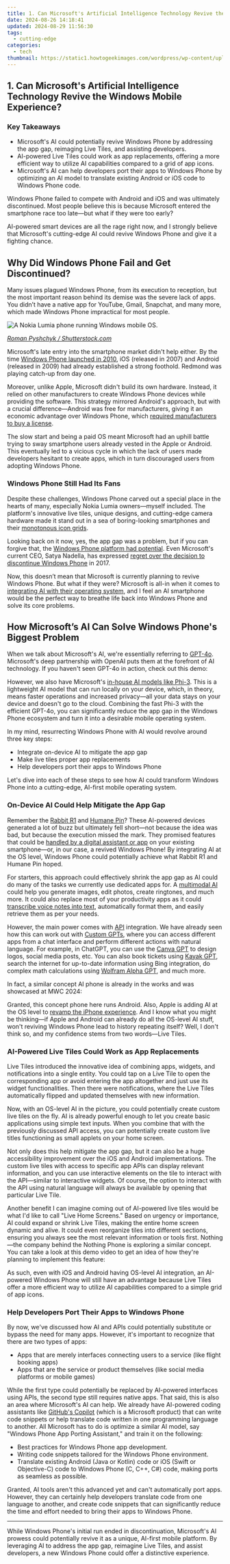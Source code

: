 ```yaml
---
title: 1. Can Microsoft's Artificial Intelligence Technology Revive the Windows Mobile Experience?
date: 2024-08-26 14:18:41
updated: 2024-08-29 11:56:30
tags:
  - cutting-edge
categories:
  - tech
thumbnail: https://static1.howtogeekimages.com/wordpress/wp-content/uploads/2024/07/a-phone-on-a-surface-featuring-windows-phone-os.jpg
---
```


## 1. Can Microsoft's Artificial Intelligence Technology Revive the Windows Mobile Experience?

### Key Takeaways

* Microsoft's AI could potentially revive Windows Phone by addressing the app gap, reimaging Live Tiles, and assisting developers.
* AI-powered Live Tiles could work as app replacements, offering a more efficient way to utilize AI capabilities compared to a grid of app icons.
* Microsoft's AI can help developers port their apps to Windows Phone by optimizing an AI model to translate existing Android or iOS code to Windows Phone code.

 Windows Phone failed to compete with Android and iOS and was ultimately discontinued. Most people believe this is because Microsoft entered the smartphone race too late—but what if they were too early?

 AI-powered smart devices are all the rage right now, and I strongly believe that Microsoft's cutting-edge AI could revive Windows Phone and give it a fighting chance.

##  Why Did Windows Phone Fail and Get Discontinued?

 Many issues plagued Windows Phone, from its execution to reception, but the most important reason behind its demise was the severe lack of apps. You didn’t have a native app for YouTube, Gmail, Snapchat, and many more, which made Windows Phone impractical for most people.

![A Nokia Lumia phone running Windows mobile OS.](https://static1.howtogeekimages.com/wordpress/wp-content/uploads/2022/08/c924d239.png) 

_[Roman Pyshchyk / Shutterstock.com](https://www.shutterstock.com/image-photo/lviv-ukraine-apr-06-2016-microsoft-402303634)_

 Microsoft's late entry into the smartphone market didn't help either. By the time [Windows Phone launched in 2010](https://en.wikipedia.org/wiki/Windows%5FPhone#:~:text=It%20was%20first%20launched%20in%20October%202010%20with%20Windows%20Phone%207.), iOS (released in 2007) and Android (released in 2009) had already established a strong foothold. Redmond was playing catch-up from day one.

 Moreover, unlike Apple, Microsoft didn't build its own hardware. Instead, it relied on other manufacturers to create Windows Phone devices while providing the software. This strategy mirrored Android's approach, but with a crucial difference—Android was free for manufacturers, giving it an economic advantage over Windows Phone, which [required manufacturers to buy a license](http://bgr.com/general/microsoft-charges-partners-20-30-per-windows-phone-license-according-to-zte/).

 The slow start and being a paid OS meant Microsoft had an uphill battle trying to sway smartphone users already vested in the Apple or Android. This eventually led to a vicious cycle in which the lack of users made developers hesitant to create apps, which in turn discouraged users from adopting Windows Phone.

###  Windows Phone Still Had Its Fans

 Despite these challenges, Windows Phone carved out a special place in the hearts of many, especially Nokia Lumia owners—myself included. The platform's innovative live tiles, unique designs, and cutting-edge camera hardware made it stand out in a sea of boring-looking smartphones and their [monotonous icon grids](https://facebook-record-videos.techidaily.com/updated-in-2024-assessing-the-value-of-4-second-rapid-subscriptions-on-youtube/).

 Looking back on it now, yes, the app gap was a problem, but if you can forgive that, the [Windows Phone platform had potential](https://android-transfer.techidaily.com/in-2024-android-to-apple-how-to-transfer-photos-from-huawei-nova-y91-to-ipad-easily-drfone-by-drfone-transfer-from-android-transfer-from-android/). Even Microsoft's current CEO, Satya Nadella, has expressed [regret over the decision to discontinue Windows Phone](https://www.pcmag.com/news/microsoft-ceo-satya-nadellas-biggest-regret-is-ditching-windows-phone) in 2017.

 Now, this doesn’t mean that Microsoft is currently planning to revive Windows Phone. But what if they were? Microsoft is all-in when it comes to [integrating AI with their operating system](https://facebook-video-recording.techidaily.com/2024-approved-decoding-facebooks-status-vids-download-process-explained/), and I feel an AI smartphone would be the perfect way to breathe life back into Windows Phone and solve its core problems.

##  How Microsoft’s AI Can Solve Windows Phone's Biggest Problem

 When we talk about Microsoft's AI, we're essentially referring to [GPT-4o](https://some-approaches.techidaily.com/unlock-your-creative-potential-with-the-premier-free-software-lineup-on-mac-for-2024/). Microsoft's deep partnership with OpenAI puts them at the forefront of AI technology. If you haven't seen GPT-4o in action, check out this demo:

 However, we also have Microsoft's [in-house AI models like Phi-3](https://www.theverge.com/2024/4/23/24137534/microsoft-phi-3-launch-small-ai-language-model). This is a lightweight AI model that can run locally on your device, which, in theory, means faster operations and increased privacy—all your data stays on your device and doesn't go to the cloud. Combining the fast Phi-3 with the efficient GPT-4o, you can significantly reduce the app gap in the Windows Phone ecosystem and turn it into a desirable mobile operating system.

 In my mind, resurrecting Windows Phone with AI would revolve around three key steps:

* Integrate on-device AI to mitigate the app gap
* Make live tiles proper app replacements
* Help developers port their apps to Windows Phone

 Let's dive into each of these steps to see how AI could transform Windows Phone into a cutting-edge, AI-first mobile operating system.

###  On-Device AI Could Help Mitigate the App Gap

 Remember the [Rabbit R1](https://youtube-web.techidaily.com/ed-2024-approved-elevating-your-vlog-with-proper-tripod-angles/) and [Humane Pin](https://android-pokemon-go.techidaily.com/here-are-some-reliable-ways-to-get-pokemon-go-friend-codes-for-nokia-c12-pro-drfone-by-drfone-virtual-android/)? These AI-powered devices generated a lot of buzz but ultimately fell short—not because the idea was bad, but because the execution missed the mark. They promised features that could be [handled by a digital assistant or app](https://www.androidauthority.com/rabbit-r1-is-an-android-app-3438805/) on your existing smartphone—or, in our case, a revived Windows Phone! By integrating AI at the OS level, Windows Phone could potentially achieve what Rabbit R1 and Humane Pin hoped.

 For starters, this approach could effectively shrink the app gap as AI could do many of the tasks we currently use dedicated apps for. A [multimodal AI](https://extra-hints.techidaily.com/new-accessing-and-using-srt-audio-on-various-oses/) could help you generate images, edit photos, create ringtones, and much more. It could also replace most of your productivity apps as it could [transcribe voice notes into text](https://android-frp.techidaily.com/how-can-we-bypass-realme-c33-2023-frp-by-drfone-android/), automatically format them, and easily retrieve them as per your needs.

 However, the main power comes with [API](https://youtube-clips.techidaily.com/2024-approved-enhancing-user-experience-a-quick-how-to-for-youtube-cc-and-subtitles/) integration. We have already seen how this can work out with [Custom GPTs](https://buynow-info.techidaily.com/in-depth-review-on-apples-compact-audio-genius-the-homepod-mini-experience-with-music-and-ai-capabilities/), where you can access different apps from a chat interface and perform different actions with natural language. For example, in ChatGPT, you can use the [Canva GPT](http://www.canva.com) to design logos, social media posts, etc. You can also book tickets using [Kayak GPT](http://kayak.com), search the internet for up-to-date information using Bing integration, do complex math calculations using [Wolfram Alpha GPT](https://www.wolframalpha.com/), and much more.

 In fact, a similar concept AI phone is already in the works and was showcased at MWC 2024:

 Granted, this concept phone here runs Android. Also, Apple is adding AI at the OS level to [revamp the iPhone experience](https://youtube-videos.techidaily.com/investing-successfully-with-a-makeup-channel/). And I know what you might be thinking—if Apple and Android can already do all the OS-level AI stuff, won't reviving Windows Phone lead to history repeating itself? Well, I don't think so, and my confidence stems from two words—Live Tiles.

###  AI-Powered Live Tiles Could Work as App Replacements

 Live Tiles introduced the innovative idea of combining apps, widgets, and notifications into a single entity. You could tap on a Live Tile to open the corresponding app or avoid entering the app altogether and just use its widget functionalities. Then there were notifications, where the Live Tiles automatically flipped and updated themselves with new information.

 Now, with an OS-level AI in the picture, you could potentially create custom live tiles on the fly. AI is already powerful enough to let you create basic applications using simple text inputs. When you combine that with the previously discussed API access, you can potentially create custom live titles functioning as small applets on your home screen.

 Not only does this help mitigate the app gap, but it can also be a huge accessibility improvement over the iOS and Android implementations. The custom live tiles with access to specific app APIs can display relevant information, and you can use interactive elements on the tile to interact with the API—similar to interactive widgets. Of course, the option to interact with the API using natural language will always be available by opening that particular Live Tile.

 Another benefit I can imagine coming out of AI-powered live tiles would be what I'd like to call "Live Home Screens." Based on urgency or importance, AI could expand or shrink Live Tiles, making the entire home screen dynamic and alive. It could even reorganize tiles into different sections, ensuring you always see the most relevant information or tools first. Nothing—the company behind the Nothing Phone is exploring a similar concept. You can take a look at this demo video to get an idea of how they're planning to implement this feature:

 As such, even with iOS and Android having OS-level AI integration, an AI-powered Windows Phone will still have an advantage because Live Tiles offer a more efficient way to utilize AI capabilities compared to a simple grid of app icons.

###  Help Developers Port Their Apps to Windows Phone

 By now, we've discussed how AI and APIs could potentially substitute or bypass the need for many apps. However, it's important to recognize that there are two types of apps:

* Apps that are merely interfaces connecting users to a service (like flight booking apps)
* Apps that are the service or product themselves (like social media platforms or mobile games)

 While the first type could potentially be replaced by AI-powered interfaces using APIs, the second type still requires native apps. That said, this is also an area where Microsoft's AI can help. We already have AI-powered coding assistants like [GitHub's Copilot](https://facebook-video-content.techidaily.com/new-2024-approved-facebooks-new-era-breaking-down-2023s-sneak-peek-into-short-video-trends/) (which is a Microsoft product) that can write code snippets or help translate code written in one programming language to another. All Microsoft has to do is optimize a similar AI model, say "Windows Phone App Porting Assistant," and train it on the following:

* Best practices for Windows Phone app development.
* Writing code snippets tailored for the Windows Phone environment.
* Translate existing Android (Java or Kotlin) code or iOS (Swift or Objective-C) code to Windows Phone (C, C++, C#) code, making ports as seamless as possible.

 Granted, AI tools aren't this advanced yet and can't automatically port apps. However, they can certainly help developers translate code from one language to another, and create code snippets that can significantly reduce the time and effort needed to bring their apps to Windows Phone.

---

 While Windows Phone's initial run ended in discontinuation, Microsoft's AI prowess could potentially revive it as a unique, AI-first mobile platform. By leveraging AI to address the app gap, reimagine Live Tiles, and assist developers, a new Windows Phone could offer a distinctive experience.

<ins class="adsbygoogle"
     style="display:block"
     data-ad-format="autorelaxed"
     data-ad-client="ca-pub-7571918770474297"
     data-ad-slot="1223367746"></ins>



<ins class="adsbygoogle"
     style="display:block"
     data-ad-client="ca-pub-7571918770474297"
     data-ad-slot="8358498916"
     data-ad-format="auto"
     data-full-width-responsive="true"></ins>
